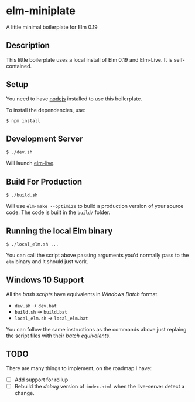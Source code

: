 # elm-miniplate
A little minimal boilerplate for Elm 0.19

## Description
This little boilerplate uses a local install of Elm 0.19 and Elm-Live. It is self-contained.

## Setup
You need to have [nodejs](https://nodejs.org) installed to use this boilerplate.

To install the dependencies, use:

```
$ npm install
```

## Development Server

```
$ ./dev.sh
```

Will launch [elm-live](https://github.com/wking-io/elm-live/).

## Build For Production

```
$ ./build.sh
```

Will use `elm-make --optimize` to build a production version of your source code. The code is built in the `build/` folder.

## Running the local Elm binary

```
$ ./local_elm.sh ...
```

You can call the script above passing arguments you'd normally pass to the `elm` binary and it should just work.

## Windows 10 Support
All the _bash scripts_ have equivalents in _Windows Batch_ format.

* `dev.sh` &rarr; `dev.bat`
* `build.sh` &rarr; `build.bat`
* `local_elm.sh` &rarr; `local_elm.bat` 

You can follow the same instructions as the commands above just replaing the script files with their _batch equivalents_.

## TODO
There are many things to implement, on the roadmap I have:

- [ ] Add support for rollup
- [ ] Rebuild the _debug_ version of `index.html` when the live-server detect a change.